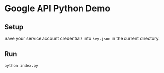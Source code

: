 # Google API Python Demo


## Setup

Save your service account credentials into `key.json` in the current directory.


## Run

```
python index.py
```
